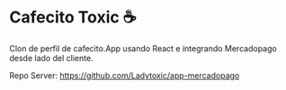 # Cafecito Toxic ☕
Clon de perfil de cafecito.App usando React e integrando Mercadopago desde lado del cliente.

Repo Server:
https://github.com/Ladytoxic/app-mercadopago


